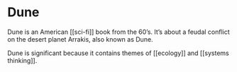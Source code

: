 # Dune

Dune is an American [[sci-fi]] book from the 60&rsquo;s. It&rsquo;s about a feudal conflict on the desert planet Arrakis, also known as Dune.

Dune is significant because it contains themes of [[ecology]] and [[systems thinking]].

